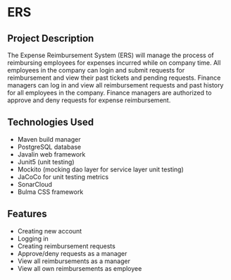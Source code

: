# ERS

## Project Description
The Expense Reimbursement System (ERS) will manage the process of reimbursing employees for expenses incurred while on company time.
All employees in the company can login and submit requests for reimbursement and view their past tickets and pending requests.
Finance managers can log in and view all reimbursement requests and past history for all employees in the company. 
Finance managers are authorized to approve and deny requests for expense reimbursement.

## Technologies Used
* Maven build manager
* PostgreSQL database
* Javalin web framework
* Junit5 (unit testing)
* Mockito (mocking dao layer for service layer unit testing)
* JaCoCo for unit testing metrics
* SonarCloud 
* Bulma CSS framework

## Features
* Creating new account
* Logging in
* Creating reimbursement requests
* Approve/deny requests as a manager
* View all reimbursements as a manager
* View all own reimbursements as employee
